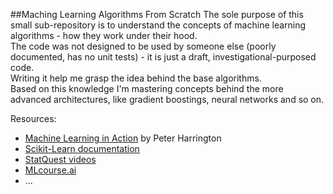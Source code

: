 ##Maching Learning Algorithms From Scratch
The sole purpose of this small sub-repository is to understand the concepts of machine learning algorithms - how they work under their hood. </br>
The code was not designed to be used by someone else (poorly documented, has no unit tests) - it is just a draft, investigational-purposed code. </br>
Writing it help me grasp the idea behind the base algorithms. </br>
Based on this knowledge I'm mastering concepts behind the more advanced architectures, like gradient boostings, neural networks and so on.

Resources:
 - [Machine Learning in Action](https://www.manning.com/books/machine-learning-in-action) by Peter Harrington
 - [Scikit-Learn documentation](https://scikit-learn.org/stable/)
 - [StatQuest videos](https://www.youtube.com/channel/UCtYLUTtgS3k1Fg4y5tAhLbw)
 - [MLcourse.ai](https://mlcourse.ai/)
 - ...